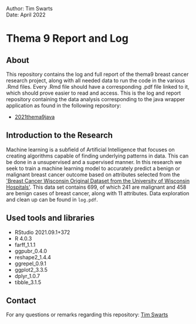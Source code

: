 Author: Tim Swarts   
Date: April 2022  

# Thema 9 Report and Log
## About
This repository contains the log and full report of the thema9 breast cancer research project, along with all needed data to run the code in the various .Rmd files. Every .Rmd file should have a corresponding .pdf file linked to it, which should prove easier to read and access. This is the log and report repository containing the data analysis corresponding to the java wrapper application as found in the following repository:  
- [2021thema9java](https://github.com/TimSwarts/2021thema9java)

## Introduction to the Research
Machine learning is a subfield of Artificial Intelligence that focuses on creating algorithms capable of finding underlying patterns in data. This can be done in a unsupervised and a supervised manner. In this research we seek to train a machine learning model to accurately predict a benign or malignant breast cancer outcome based on attributes selected from the ['Breast Cancer Wisconsin Original Dataset from the University of Wisconsin Hospitals'](https://archive.ics.uci.edu/ml/datasets/Breast+Cancer+Wisconsin+\%28Original\%29).
This data set contains 699, of which 241 are malignant and 458 are benign cases of breast cancer, along with 11 attributes. Data exploration and clean up can be found in `log.pdf`.

## Used tools and libraries
- RStudio 2021.09.1+372
- R 4.0.3
- farff_1.1.1
- ggpubr_0.4.0
- reshape2_1.4.4
- ggrepel_0.9.1
- ggplot2_3.3.5
- dplyr_1.0.7   
- tibble_3.1.5  

## Contact
For any questions or remarks regarding this repository: [Tim Swarts](t.swarts@st.hanze.nl)
